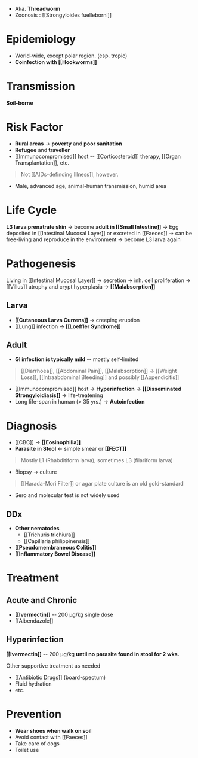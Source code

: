 - Aka. **Threadworm**
- Zoonosis : [[Strongyloides fuelleborni]]

# Epidemiology
- World-wide, except polar region. (esp. tropic)
- **Coinfection with [[Hookworms]]**

# Transmission
**Soil-borne**

# Risk Factor
- **Rural areas** -> **poverty** and **poor sanitation**
- **Refugee** and **traveller**
- [[Immunocompromised]] host -- [[Corticosteroid]] therapy, [[Organ Transplantation]], etc.
> Not [[AIDs-definding Illness]], however.
- Male, advanced age, animal-human transmission, humid area

# Life Cycle
**L3 larva prenatrate skin** -> become **adult in [[Small Intestine]]** -> Egg deposited in [[Intestinal Mucosal Layer]] or excreted in [[Faeces]] -> can be free-living and reproduce in the environment -> become L3 larva again

# Pathogenesis
Living in [[Intestinal Mucosal Layer]] -> secretion -> inh. cell proliferation -> [[Villus]] atrophy and crypt hyperplasia -> **[[Malabsorption]]**

## Larva
- **[[Cutaneous Larva Currens]]** -> creeping eruption
- [[Lung]] infection -> **[[Loeffler Syndrome]]**

## Adult
- **GI infection is typically mild** -- mostly self-limited
> [[Diarrhoea]], [[Abdominal Pain]], [[Malabsorption]] -> [[Weight Loss]], [[Intraabdominal Bleeding]] and possibly [[Appendicitis]]
- [[Immunocompromised]] host -> **Hyperinfection** -> **[[Disseminated Strongyloidiasis]]** -> life-treatening
- Long life-span in human (> 35 yrs.) -> **Autoinfection**

# Diagnosis
- [[CBC]] -> **[[Eosinophilia]]**
- **Parasite in Stool** <- simple smear or **[[FECT]]**
> Mostly L1 (Rhabditiform larva), sometimes L3 (filariform larva)
- Biopsy -> culture
> [[Harada-Mori Filter]] or agar plate culture is an old gold-standard
- Sero and molecular test is not widely used

## DDx
- **Other nematodes**
	- [[Trichuris trichiura]]
	- [[Capillaria philippinensis]]
- **[[Pseudomembraneous Colitis]]**
- **[[Inflammatory Bowel Disease]]**

# Treatment
## Acute and Chronic
- **[[Ivermectin]]** -- 200 μg/kg single dose
- [[Albendazole]]

## Hyperinfection
**[[Ivermectin]]** -- 200 μg/kg **until no parasite found in stool for 2 wks.**

Other supportive treatment as needed
- [[Antibiotic Drugs]] (board-spectum)
- Fluid hydration
- etc.

# Prevention
- **Wear shoes when walk on soil**
- Avoid contact with [[Faeces]]
- Take care of dogs
- Toilet use
